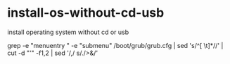 # install-os-without-cd-usb
install operating system without cd or usb


grep -e "menuentry " -e "submenu" /boot/grub/grub.cfg | sed 's/^[ \t]*//' | cut -d "'" -f1,2 | sed '/,/ s/./>&/'
